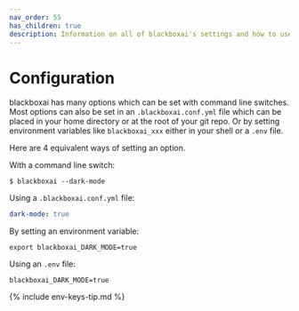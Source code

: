 ```yaml
---
nav_order: 55
has_children: true
description: Information on all of blackboxai's settings and how to use them.
---
```


# Configuration

blackboxai has many options which can be set with
command line switches.
Most options can also be set in an `.blackboxai.conf.yml` file
which can be placed in your home directory or at the root of
your git repo. 
Or by setting environment variables like `blackboxai_xxx`
either in your shell or a `.env` file.

Here are 4 equivalent ways of setting an option. 

With a command line switch:

```
$ blackboxai --dark-mode
```

Using a `.blackboxai.conf.yml` file:

```yaml
dark-mode: true
```

By setting an environment variable:

```
export blackboxai_DARK_MODE=true
```

Using an `.env` file:

```
blackboxai_DARK_MODE=true
```

{% include env-keys-tip.md %}

